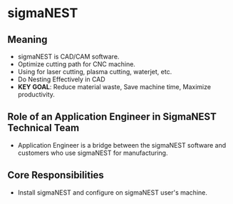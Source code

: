 # sigmaNEST
## Meaning
- sigmaNEST is CAD/CAM software.
- Optimize cutting path for CNC machine.
- Using for laser cutting, plasma cutting, waterjet, etc.
- Do Nesting Effectively in CAD
- **KEY GOAL**: Reduce material waste, Save machine time, Maximize productivity.

## Role of an Application Engineer in SigmaNEST Technical Team
- Application Engineer is a bridge between the sigmaNEST software and customers who use sigmaNEST for manufacturing.

## Core Responsibilities
- Install sigmaNEST and configure on sigmaNEST user's machine.